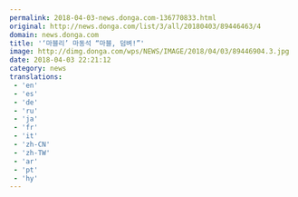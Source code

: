 ```yaml
---
permalink: 2018-04-03-news.donga.com-136770833.html
original: http://news.donga.com/list/3/all/20180403/89446463/4
domain: news.donga.com
title: '‘마블리’ 마동석 “마블, 덤벼!”'
image: http://dimg.donga.com/wps/NEWS/IMAGE/2018/04/03/89446904.3.jpg
date: 2018-04-03 22:21:12
category: news
translations: 
 - 'en'
 - 'es'
 - 'de'
 - 'ru'
 - 'ja'
 - 'fr'
 - 'it'
 - 'zh-CN'
 - 'zh-TW'
 - 'ar'
 - 'pt'
 - 'hy'
---
```


